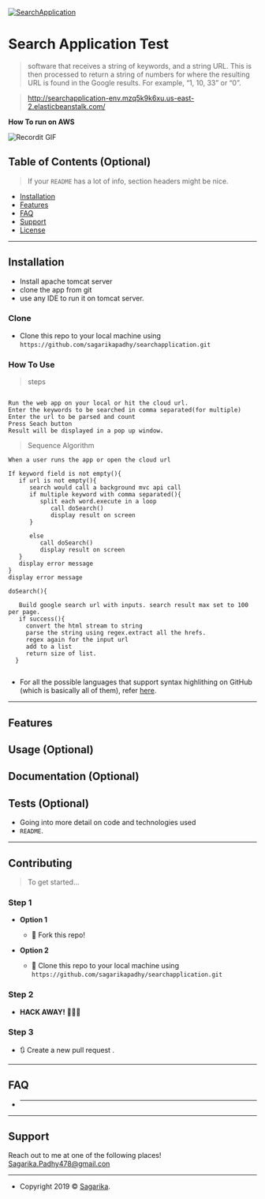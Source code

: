 <a href="https://www.google.com/imgres?imgurl=https%3A%2F%2Fpngriver.com%2Fwp-content%2Fuploads%2F2018%2F04%2FDownload-Search-Button-Png-Image-70612-For-Designing-Projects.png&imgrefurl=https%3A%2F%2Fpngriver.com%2Fdownload-search-button-png-image-70612-for-designing-projects-115283%2F&tbnid=Zk4W_dPY1uV0jM&vet=1&docid=FOviH7LdxeGAyM&w=512&h=512&itg=1&q=search%20application&source=sh%2Fx%2Fim"><img src="https://www.google.com/imgres?imgurl=https%3A%2F%2Fpngriver.com%2Fwp-content%2Fuploads%2F2018%2F04%2FDownload-Search-Button-Png-Image-70612-For-Designing-Projects.png&imgrefurl=https%3A%2F%2Fpngriver.com%2Fdownload-search-button-png-image-70612-for-designing-projects-115283%2F&tbnid=Zk4W_dPY1uV0jM&vet=1&docid=FOviH7LdxeGAyM&w=512&h=512&itg=1&q=search%20application&source=sh%2Fx%2Fim" title="SearchApplication" alt="SearchApplication"></a>





# Search Application Test

> software  that  receives  a  string  of  keywords,  and  a  string  URL.  This  is then  processed  to  return  a  string  of  numbers  for  where  the  resulting  URL  is  found  in  the  Google results. For  example,  “1,  10,  33”  or  “0”. 

> 

>  http://searchapplication-env.mzq5k9k6xu.us-east-2.elasticbeanstalk.com/




**How To run on AWS**

![Recordit GIF](http://g.recordit.co/he2fSQSz6V.gif)



## Table of Contents (Optional)

> If your `README` has a lot of info, section headers might be nice.

- [Installation](#installation)
- [Features](#features)
- [FAQ](#faq)
- [Support](#support)
- [License](#license)



---

## Installation

- Install apache tomcat server
- clone the app from git
- use any IDE to run it on tomcat server.

### Clone

- Clone this repo to your local machine using `https://github.com/sagarikapadhy/searchapplication.git`

### How To Use


> steps

```shell

Run the web app on your local or hit the cloud url.
Enter the keywords to be searched in comma separated(for multiple)
Enter the url to be parsed and count
Press Seach button
Result will be displayed in a pop up window.
```

> Sequence Algorithm

```shell
When a user runs the app or open the cloud url

If keyword field is not empty(){
   if url is not empty(){
      search would call a background mvc api call
      if multiple keyword with comma separated(){
         split each word.execute in a loop
            call doSearch()
            display result on screen
      }
            
      else
         call doSearch()
         display result on screen
   }
   display error message
}
display error message

doSearch(){
 
   Build google search url with inputs. search result max set to 100 per page.
   if success(){
     convert the html stream to string
     parse the string using regex.extract all the hrefs.
     regex again for the input url
     add to a list
     return size of list.
  }
      

```


- For all the possible languages that support syntax highlithing on GitHub (which is basically all of them), refer <a href="https://github.com/github/linguist/blob/master/lib/linguist/languages.yml" target="_blank">here</a>.

---

## Features
## Usage (Optional)
## Documentation (Optional)
## Tests (Optional)

- Going into more detail on code and technologies used
- `README`.

---

## Contributing

> To get started...

### Step 1

- **Option 1**
    - 🍴 Fork this repo!

- **Option 2**
    - 👯 Clone this repo to your local machine using `https://github.com/sagarikapadhy/searchapplication.git`

### Step 2

- **HACK AWAY!** 🔨🔨🔨

### Step 3

- 🔃 Create a new pull request .

---



## FAQ

- ****
    

---

## Support

Reach out to me at one of the following places!
Sagarika.Padhy478@gmail.con

---








- Copyright 2019 © <a href="https://github.com/sagarikapadhy/searchapplication.git" target="_blank">Sagarika</a>.
